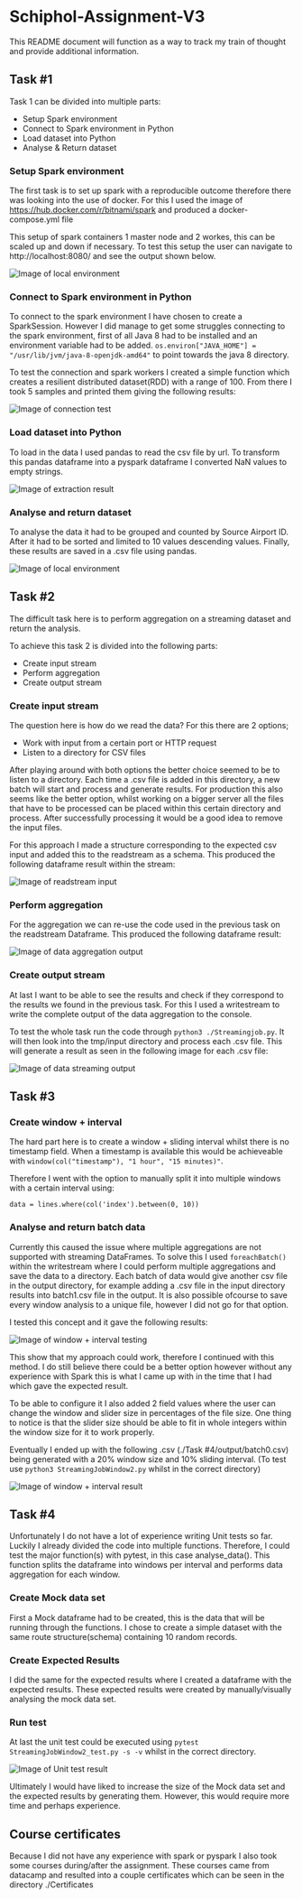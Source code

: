 # Schiphol-Assignment-V3

This README document will function as a way to track my train of thought and provide additional information.

## Task #1

Task 1 can be divided into multiple parts:

- Setup Spark environment
- Connect to Spark environment in Python
- Load dataset into Python
- Analyse & Return dataset

### Setup Spark environment

The first task is to set up spark with a reproducible outcome therefore there was looking into the use of docker. For
this I used the image of https://hub.docker.com/r/bitnami/spark and produced a docker-compose.yml file

This setup of spark containers 1 master node and 2 workes, this can be scaled up and down if necessary. To test this
setup the user can navigate to http://localhost:8080/ and see the output shown below.

![Image of local environment](/images/Spark-localhost-environment.png)

### Connect to Spark environment in Python

To connect to the spark environment I have chosen to create a SparkSession. However I did manage to get some struggles
connecting to the spark environment, first of all Java 8 had to be installed and an environment variable had to be
added.
`os.environ["JAVA_HOME"] = "/usr/lib/jvm/java-8-openjdk-amd64"` to point towards the java 8 directory.

To test the connection and spark workers I created a simple function which creates a resilient distributed dataset(RDD)
with a range of 100. From there I took 5 samples and printed them giving the following results:

![Image of connection test](/images/connection-test.png)

### Load dataset into Python

To load in the data I used pandas to read the csv file by url. To transform this pandas dataframe into a pyspark
dataframe I converted NaN values to empty strings.

![Image of extraction result](/images/Extraction-results.png)

### Analyse and return dataset

To analyse the data it had to be grouped and counted by Source Airport ID. After it had to be sorted and limited to 10
values descending values. Finally, these results are saved in a .csv file using pandas.

![Image of local environment](/images/Analysis%20results.png)

## Task #2

The difficult task here is to perform aggregation on a streaming dataset and return the analysis.

To achieve this task 2 is divided into the following parts:

- Create input stream
- Perform aggregation
- Create output stream

### Create input stream

The question here is how do we read the data? For this there are 2 options;

- Work with input from a certain port or HTTP request
- Listen to a directory for CSV files

After playing around with both options the better choice seemed to be to listen to a directory. Each time a .csv file is
added in this directory, a new batch will start and process and generate results. For production this also seems like
the better option, whilst working on a bigger server all the files that have to be processed can be placed within this
certain directory and process. After successfully processing it would be a good idea to remove the input files.

For this approach I made a structure corresponding to the expected csv input and added this to the readstream as a
schema. This produced the following dataframe result within the stream:

![Image of readstream input](/images/Streaming%20input.png)

### Perform aggregation

For the aggregation we can re-use the code used in the previous task on the readstream Dataframe. This produced the
following dataframe result:

![Image of data aggregation output](/images/Data_aggregation_%20output.png)

### Create output stream

At last I want to be able to see the results and check if they correspond to the results we found in the previous task.
For this I used a writestream to write the complete output of the data aggregation to the console.

To test the whole task run the code through `python3 ./Streamingjob.py`. It will then look into the tmp/input directory
and process each .csv file. This will generate a result as seen in the following image for each .csv file:

![Image of data streaming output](/images/Streaming%20output%20results.png)

## Task #3

### Create window + interval

The hard part here is to create a window + sliding interval whilst there is no timestamp field. When a timestamp is
available this would be achieveable with `window(col("timestamp"), "1 hour", "15 minutes)"`.

Therefore I went with the option to manually split it into multiple windows with a certain interval using:

`data = lines.where(col('index').between(0, 10))`

### Analyse and return batch data

Currently this caused the issue where multiple aggregations are not supported with streaming DataFrames. To solve this I
used `foreachBatch()` within the writestream where I could perform multiple aggregations and save the data to a
directory. Each batch of data would give another csv file in the output directory, for example adding a .csv file in the
input directory results into batch1.csv file in the output. It is also possible ofcourse to save every window analysis
to a unique file, however I did not go for that option.

I tested this concept and it gave the following results:

![Image of window + interval testing](/images/Window_test.png)

This show that my approach could work, therefore I continued with this method. I do still believe there could be a
better option however without any experience with Spark this is what I came up with in the time that I had which gave
the expected result.

To be able to configure it I also added 2 field values where the user can change the window and slider size in
percentages of the file size. One thing to notice is that the slider size should be able to fit in whole integers within
the window size for it to work properly.

Eventually I ended up with the following .csv (./Task #4/output/batch0.csv) being generated with a 20% window size and
10% sliding interval. (To test use `python3 StreamingJobWindow2.py` whilst in the correct directory)

![Image of window + interval result](/images/WindowStreamResults.png)

## Task #4

Unfortunately I do not have a lot of experience writing Unit tests so far. Luckily I already divided the code into
multiple functions. Therefore, I could test the major function(s) with pytest, in this case analyse_data(). This
function splits the dataframe into windows per interval and performs data aggregation for each window.

### Create Mock data set

First a Mock dataframe had to be created, this is the data that will be running through the functions. I chose to create
a simple dataset with the same route structure(schema) containing 10 random records.

### Create Expected Results

I did the same for the expected results where I created a dataframe with the expected results. These expected results
were created by manually/visually analysing the mock data set.

### Run test

At last the unit test could be executed using `pytest StreamingJobWindow2_test.py -s -v` whilst in the correct directory.

![Image of Unit test result](/images/Unit_test_results.png)

Ultimately I would have liked to increase the size of the Mock data set and the expected results by generating them.
However, this would require more time and perhaps experience.

## Course certificates

Because I did not have any experience with spark or pyspark I also took some courses during/after the assignment. These
courses came from datacamp and resulted into a couple certificates which can be seen in the directory ./Certificates
